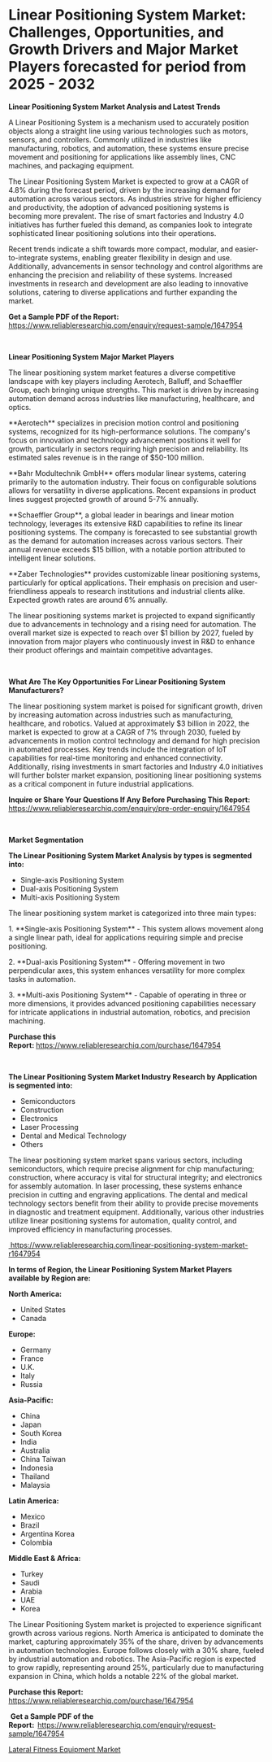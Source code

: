 <p><h1>Linear Positioning System Market: Challenges, Opportunities, and Growth Drivers and Major Market Players forecasted for period from 2025 - 2032</h1></p><p><strong>Linear Positioning System Market Analysis and Latest Trends</strong></p>
<p><p>A Linear Positioning System is a mechanism used to accurately position objects along a straight line using various technologies such as motors, sensors, and controllers. Commonly utilized in industries like manufacturing, robotics, and automation, these systems ensure precise movement and positioning for applications like assembly lines, CNC machines, and packaging equipment.</p><p>The Linear Positioning System Market is expected to grow at a CAGR of 4.8% during the forecast period, driven by the increasing demand for automation across various sectors. As industries strive for higher efficiency and productivity, the adoption of advanced positioning systems is becoming more prevalent. The rise of smart factories and Industry 4.0 initiatives has further fueled this demand, as companies look to integrate sophisticated linear positioning solutions into their operations.</p><p>Recent trends indicate a shift towards more compact, modular, and easier-to-integrate systems, enabling greater flexibility in design and use. Additionally, advancements in sensor technology and control algorithms are enhancing the precision and reliability of these systems. Increased investments in research and development are also leading to innovative solutions, catering to diverse applications and further expanding the market.</p></p>
<p><strong>Get a Sample PDF of the Report:&nbsp;</strong> <a href="https://www.reliableresearchiq.com/enquiry/request-sample/1647954?utm_campaign=2531&utm_medium=2&utm_source=Github&utm_content=ia&utm_term=22022025&utm_id=linear-positioning-system">https://www.reliableresearchiq.com/enquiry/request-sample/1647954</a></p>
<p>&nbsp;</p>
<p><strong>Linear Positioning System Major Market Players</strong></p>
<p><p>The linear positioning system market features a diverse competitive landscape with key players including Aerotech, Balluff, and Schaeffler Group, each bringing unique strengths. This market is driven by increasing automation demand across industries like manufacturing, healthcare, and optics.</p><p>**Aerotech** specializes in precision motion control and positioning systems, recognized for its high-performance solutions. The company's focus on innovation and technology advancement positions it well for growth, particularly in sectors requiring high precision and reliability. Its estimated sales revenue is in the range of $50-100 million.</p><p>**Bahr Modultechnik GmbH** offers modular linear systems, catering primarily to the automation industry. Their focus on configurable solutions allows for versatility in diverse applications. Recent expansions in product lines suggest projected growth of around 5-7% annually.</p><p>**Schaeffler Group**, a global leader in bearings and linear motion technology, leverages its extensive R&D capabilities to refine its linear positioning systems. The company is forecasted to see substantial growth as the demand for automation increases across various sectors. Their annual revenue exceeds $15 billion, with a notable portion attributed to intelligent linear solutions.</p><p>**Zaber Technologies** provides customizable linear positioning systems, particularly for optical applications. Their emphasis on precision and user-friendliness appeals to research institutions and industrial clients alike. Expected growth rates are around 6% annually.</p><p>The linear positioning systems market is projected to expand significantly due to advancements in technology and a rising need for automation. The overall market size is expected to reach over $1 billion by 2027, fueled by innovation from major players who continuously invest in R&D to enhance their product offerings and maintain competitive advantages.</p></p>
<p>&nbsp;</p>
<p><strong>What Are The Key Opportunities For Linear Positioning System Manufacturers?</strong></p>
<p><p>The linear positioning system market is poised for significant growth, driven by increasing automation across industries such as manufacturing, healthcare, and robotics. Valued at approximately $3 billion in 2022, the market is expected to grow at a CAGR of 7% through 2030, fueled by advancements in motion control technology and demand for high precision in automated processes. Key trends include the integration of IoT capabilities for real-time monitoring and enhanced connectivity. Additionally, rising investments in smart factories and Industry 4.0 initiatives will further bolster market expansion, positioning linear positioning systems as a critical component in future industrial applications.</p></p>
<p><strong>Inquire or Share Your Questions If Any Before Purchasing This Report:</strong> <a href="https://www.reliableresearchiq.com/enquiry/pre-order-enquiry/1647954?utm_campaign=2531&utm_medium=2&utm_source=Github&utm_content=ia&utm_term=22022025&utm_id=linear-positioning-system">https://www.reliableresearchiq.com/enquiry/pre-order-enquiry/1647954</a></p>
<p>&nbsp;</p>
<p><strong>Market Segmentation</strong></p>
<p><strong>The Linear Positioning System Market Analysis by types is segmented into:</strong></p>
<p><ul><li>Single-axis Positioning System</li><li>Dual-axis Positioning System</li><li>Multi-axis Positioning System</li></ul></p>
<p><p>The linear positioning system market is categorized into three main types: </p><p>1. **Single-axis Positioning System** - This system allows movement along a single linear path, ideal for applications requiring simple and precise positioning. </p><p>2. **Dual-axis Positioning System** - Offering movement in two perpendicular axes, this system enhances versatility for more complex tasks in automation.</p><p>3. **Multi-axis Positioning System** - Capable of operating in three or more dimensions, it provides advanced positioning capabilities necessary for intricate applications in industrial automation, robotics, and precision machining.</p></p>
<p><strong>Purchase this Report:&nbsp;</strong><a href="https://www.reliableresearchiq.com/purchase/1647954?utm_campaign=2531&utm_medium=2&utm_source=Github&utm_content=ia&utm_term=22022025&utm_id=linear-positioning-system">https://www.reliableresearchiq.com/purchase/1647954</a></p>
<p>&nbsp;</p>
<p><strong>The Linear Positioning System Market Industry Research by Application is segmented into:</strong></p>
<p><ul><li>Semiconductors</li><li>Construction</li><li>Electronics</li><li>Laser Processing</li><li>Dental and Medical Technology</li><li>Others</li></ul></p>
<p><p>The linear positioning system market spans various sectors, including semiconductors, which require precise alignment for chip manufacturing; construction, where accuracy is vital for structural integrity; and electronics for assembly automation. In laser processing, these systems enhance precision in cutting and engraving applications. The dental and medical technology sectors benefit from their ability to provide precise movements in diagnostic and treatment equipment. Additionally, various other industries utilize linear positioning systems for automation, quality control, and improved efficiency in manufacturing processes.</p></p>
<p><a href="https://www.reliableresearchiq.com/linear-positioning-system-market-r1647954?utm_campaign=2531&utm_medium=2&utm_source=Github&utm_content=ia&utm_term=22022025&utm_id=linear-positioning-system">&nbsp;https://www.reliableresearchiq.com/linear-positioning-system-market-r1647954</a></p>
<p><strong>In terms of Region, the Linear Positioning System Market Players available by Region are:</strong></p>
<p>
    <p> <strong> North America: </strong>
        <ul>
            <li>United States</li>
            <li>Canada</li>
        </ul>
        </p> 
    <p> <strong> Europe: </strong>
        <ul>
            <li>Germany</li>
            <li>France</li>
            <li>U.K.</li>
            <li>Italy</li>
            <li>Russia</li>
        </ul>
        </p> 
    <p> <strong> Asia-Pacific: </strong>
        <ul>
            <li>China</li>
            <li>Japan</li>
            <li>South Korea</li>
            <li>India</li>
            <li>Australia</li>
            <li>China Taiwan</li>
            <li>Indonesia</li>
            <li>Thailand</li>
            <li>Malaysia</li>
        </ul>
        </p> 
    <p> <strong> Latin America: </strong>
        <ul>
            <li>Mexico</li>
            <li>Brazil</li>
            <li>Argentina Korea</li>
            <li>Colombia</li>
        </ul>
        </p> 
    <p> <strong> Middle East & Africa: </strong>
        <ul>
            <li>Turkey</li>
            <li>Saudi</li>
            <li>Arabia</li>
            <li>UAE</li>
            <li>Korea</li>
        </ul>
    </p>
    </p>
<p><p>The Linear Positioning System market is projected to experience significant growth across various regions. North America is anticipated to dominate the market, capturing approximately 35% of the share, driven by advancements in automation technologies. Europe follows closely with a 30% share, fueled by industrial automation and robotics. The Asia-Pacific region is expected to grow rapidly, representing around 25%, particularly due to manufacturing expansion in China, which holds a notable 22% of the global market.</p></p>
<p><strong>Purchase this Report: </strong><a href="https://www.reliableresearchiq.com/purchase/1647954?utm_campaign=2531&utm_medium=2&utm_source=Github&utm_content=ia&utm_term=22022025&utm_id=linear-positioning-system">https://www.reliableresearchiq.com/purchase/1647954</a></p>
<p>&nbsp;<strong>Get a Sample PDF of the Report:&nbsp;&nbsp;</strong><a href="https://www.reliableresearchiq.com/enquiry/request-sample/1647954?utm_campaign=2531&utm_medium=2&utm_source=Github&utm_content=ia&utm_term=22022025&utm_id=linear-positioning-system">https://www.reliableresearchiq.com/enquiry/request-sample/1647954</a></p>
<p><strong></strong></p>
<p><p><a href="https://github.com/philaphindo/Market-Research-Report-List-1/blob/main/lateral-fitness-equipment-market.md?utm_campaign=2531&utm_medium=2&utm_source=Github&utm_content=ia&utm_term=22022025&utm_id=linear-positioning-system">Lateral Fitness Equipment Market</a></p></p>